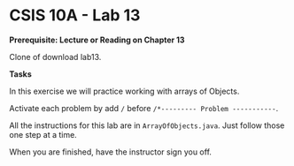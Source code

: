 # CSIS 10A - Lab 13

__Prerequisite: Lecture or Reading on Chapter 13__

Clone of download lab13. 

__Tasks__

In this exercise we will practice working with arrays of Objects.

Activate each problem by add `/` before `/*--------- Problem -----------`.

All the instructions for this lab are in `ArrayOfObjects.java`. Just follow those one step at a time.

When you are finished, have the instructor sign you off.

